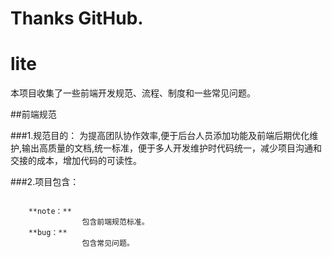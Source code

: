 # Thanks GitHub.

lite
====

本项目收集了一些前端开发规范、流程、制度和一些常见问题。

##前端规范

###1.规范目的：
为提高团队协作效率,便于后台人员添加功能及前端后期优化维护,输出高质量的文档,统一标准，便于多人开发维护时代码统一，减少项目沟通和交接的成本，增加代码的可读性。

###2.项目包含：

```

	**note：**
				包含前端规范标准。
	**bug：**
				包含常见问题。
	
```